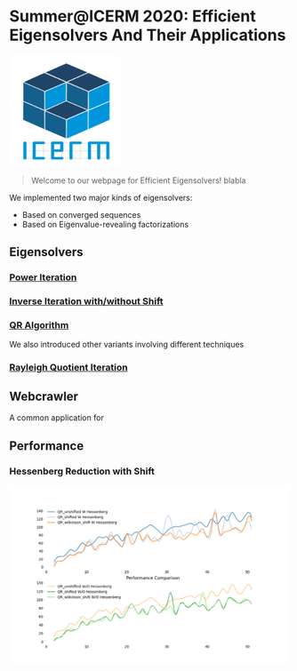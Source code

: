 # Summer@ICERM 2020: Efficient Eigensolvers And Their Applications
<img src="ICERM_logoCUBE_1000pxls.png" width="200" height="200" />

> Welcome to our webpage for Efficient Eigensolvers! blabla

We implemented two major kinds of eigensolvers:
* Based on converged sequences
* Based on Eigenvalue-revealing factorizations


## Eigensolvers
### [Power Iteration](PowerIterationMethod.html)
### [Inverse Iteration with/without Shift]()

### [QR Algorithm]()
 
We also introduced other variants involving different techniques
### [Rayleigh Quotient Iteration](RayleighQuotientIteration.html) 

## Webcrawler
A common application for 



## Performance

### Hessenberg Reduction with Shift

![hessenshift](performance_compare_iteration_preversion.png)

 

